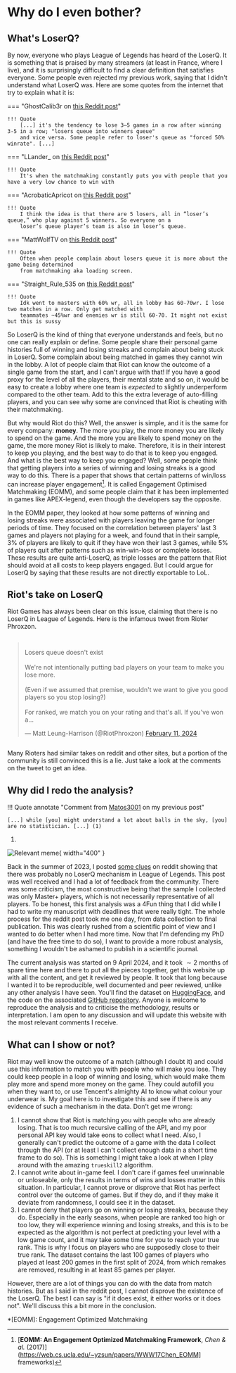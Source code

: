 # Why do I even bother?

## What's LoserQ?

By now, everyone who plays League of Legends has heard of the LoserQ. It is something that is praised by many streamers (at least in France, where I live), and it is surprisingly difficult to find a clear definition that satisfies everyone. Some people even rejected my previous work, saying that I didn't understand what LoserQ was. Here are some quotes from the internet that try to explain what it is:

=== "GhostCalib3r on [this Reddit post](https://www.reddit.com/r/leagueoflegends/comments/htginy/what_is_losers_queue/)"

    !!! Quote 
        [...] it's the tendency to lose 3–5 games in a row after winning 3-5 in a row; "losers queue into winners queue" 
        and vice versa. Some people refer to loser's queue as "forced 50% winrate". [...]

=== "LLander_ on [this Reddit post](https://www.reddit.com/r/leagueoflegends/comments/htginy/what_is_losers_queue/)"

    !!! Quote 
        It's when the matchmaking constantly puts you with people that you have a very low chance to win with

=== "AcrobaticApricot on [this Reddit post](https://www.reddit.com/r/leagueoflegends/comments/1at554j/comment/kquvwy4/?utm_source=share&utm_medium=web3x&utm_name=web3xcss&utm_term=1&utm_content=share_button)"

    !!! Quote 
        I think the idea is that there are 5 losers, all in “loser’s queue,” who play against 5 winners. So everyone on a 
        loser’s queue player’s team is also in loser’s queue. 

=== "MattWolfTV on [this Reddit post](https://www.reddit.com/r/leagueoflegends/comments/1at554j/comment/kquwo2z/?utm_source=share&utm_medium=web3x&utm_name=web3xcss&utm_term=1&utm_content=share_button)"

    !!! Quote 
        Often when people complain about losers queue it is more about the game being determined 
        from matchmaking aka loading screen. 

=== "Straight_Rule_535 on [this Reddit post](https://www.reddit.com/r/leagueoflegends/comments/1at554j/comment/kquxhr0/?utm_source=share&utm_medium=web3x&utm_name=web3xcss&utm_term=1&utm_content=share_button)"

    !!! Quote 
        Idk went to masters with 60% wr, all in lobby has 60-70wr. I lose two matches in a row. Only get matched with 
        teammates ~45%wr and enemies wr is still 60-70. It might not exist but this is sussy 

So LoserQ is the kind of thing that everyone understands and feels, but no one can really explain or define. Some people share their personal game histories full of winning and losing streaks and complain about being stuck in LoserQ. Some complain about being matched in games they cannot win in the lobby. A lot of people claim that Riot can know the outcome of a single game from the start, and I can't argue with that! If you have a good proxy for the level of all the players, their mental state and so on, it would be easy to create a lobby where one team is *expected* to slightly underperform compared to the other team. Add to this the extra leverage of auto-filling players, and you can see why some are convinced that Riot is cheating with their matchmaking. 

But why would Riot do this? Well, the answer is simple, and it is the same for every company: **money**. The more you play, the more money you are likely to spend on the game. And the more you are likely to spend money on the game, the more money Riot is likely to make. Therefore, it is in their interest to keep you playing, and the best way to do that is to keep you engaged. And what is the best way to keep you engaged? Well, some people think that getting players into a series of winning and losing streaks is a good way to do this. There is a paper that shows that certain patterns of win/loss can increase player engagement[^1]. It is called Engagement Optimised Matchmaking (EOMM), and some people claim that it has been implemented in games like APEX-legend, even though the developers say the opposite. 

In the EOMM paper, they looked at how some patterns of winning and losing streaks were associated with players leaving the game for longer periods of time. They focused on the correlation between players' last 3 games and players not playing for a week, and found that in their sample, 3% of players are likely to quit if they have won their last 3 games, while 5% of players quit after patterns such as win-win-loss or complete losses. These results are quite anti-LoserQ, as triple losses are the pattern that Riot should avoid at all costs to keep players engaged. But I could argue for LoserQ by saying that these results are not directly exportable to LoL.

## Riot's take on LoserQ

Riot Games has always been clear on this issue, claiming that there is no LoserQ in League of Legends. Here is the infamous tweet from Rioter Phroxzon.

<div style="display: flex; justify-content: center;">
<blockquote class="twitter-tweet">
<p lang="en" dir="ltr">Losers queue doesn&#39;t exist<br><br>
We&#39;re not intentionally putting bad players on your team to make you lose more. <br><br>
(Even if we assumed that premise, wouldn&#39;t we want to give you good players so you stop losing?)
<br><br>For ranked, we match you on your rating and that&#39;s all. If you&#39;ve won a…</p>&mdash; Matt Leung-Harrison (@RiotPhroxzon) 
<a href="https://twitter.com/RiotPhroxzon/status/1756511358571643286?ref_src=twsrc%5Etfw">February 11, 2024</a></blockquote> 
</div>
<script async src="https://platform.twitter.com/widgets.js" charset="utf-8"></script>

Many Rioters had similar takes on reddit and other sites, but a portion of the community is still convinced this is a lie. Just take a look at the comments on the tweet to get an idea.

## Why did I redo the analysis?

!!! Quote annotate "Comment from [Matos3001](https://www.reddit.com/r/leagueoflegends/comments/15k2nw4/comment/jvlq50c/?utm_source=share&utm_medium=web3x&utm_name=web3xcss&utm_term=1&utm_content=share_button) on my previous post"

    [...] while [you] might understand a lot about balls in the sky, [you] are no statistician. [...] (1)

 1. <figure markdown="span">
  ![Relevant meme](https://i.kym-cdn.com/entries/icons/original/000/035/410/Screen_Shot_2020-10-05_at_11.51.58_AM.png){ width="400" }
</figure>

Back in the summer of 2023, I posted [some clues](https://www.reddit.com/r/leagueoflegends/comments/15k2nw4/existence_of_loser_queue_a_statistical_analysis/) on reddit showing that there was probably no LoserQ mechanism in League of Legends. This post was well received and I had a lot of feedback from the community. There was some criticism, the most constructive being that the sample I collected was only Master+ players, which is not necessarily representative of all players. To be honest, this first analysis was a 4Fun thing that I did while I had to write my manuscript with deadlines that were really tight. The whole process for the reddit post took me one day, from data collection to final publication. This was clearly rushed from a scientific point of view and I wanted to do better when I had more time. Now that I'm defending my PhD (and have the free time to do so), I want to provide a more robust analysis, something I wouldn't be ashamed to publish in a scientific journal.

The current analysis was started on 9 April 2024, and it took $\sim 2$ months of spare time here and there to put all the pieces together, get this website up with all the content, and get it reviewed by people. It took that long because I wanted it to be reproducible, well documented and peer reviewed, unlike any other analysis I have seen. You'll find the dataset on [HuggingFace](https://huggingface.co/datasets/renecotyfanboy/leagueData), and the code on the associated [GitHub repository](https://github.com/renecotyfanboy/leagueProject). Anyone is welcome to reproduce the analysis and to criticise the methodology, results or interpretation. I am open to any discussion and will update this website with the most relevant comments I receive.

## What can I show or not?

Riot may well know the outcome of a match (although I doubt it) and could use this information to match you with people who will make you lose. They could keep people in a loop of winning and losing, which would make them play more and spend more money on the game. They could autofill you when they want to, or use Tencent's almighty AI to know what colour your underwear is. My goal here is to investigate this and see if there is any evidence of such a mechanism in the data. Don't get me wrong:

1. I cannot show that Riot is matching you with people who are already losing. That is too much recursive calling of the API, and my poor personal API key would take eons to collect what I need. Also, I generally can't predict the outcome of a game with the data I collect through the API (or at least I can't collect enough data in a short time frame to do so). This is something I might take a look at when I play around with the amazing `trueskill2` algorithm.
2. I cannot write about in-game feel. I don't care if games feel unwinnable or unloseable, only the results in terms of wins and losses matter in this situation. In particular, I cannot prove or disprove that Riot has perfect control over the outcome of games. But if they do, and if they make it deviate from randomness, I could see it in the dataset.
3. I cannot deny that players go on winning or losing streaks, because they do. Especially in the early seasons, when people are ranked too high or too low, they will experience winning and losing streaks, and this is to be expected as the algorithm is not perfect at predicting your level with a low game count, and it may take some time for you to reach your true rank. This is why I focus on players who are supposedly close to their true rank. The dataset contains the last 100 games of players who played at least 200 games in the first split of 2024, from which remakes are removed, resulting in at least 85 games per player.

However, there are a lot of things you can do with the data from match histories. But as I said in the reddit post, I cannot disprove the existence of the LoserQ. The best I can say is "if it does exist, it either works or it does not". We'll discuss this a bit more in the conclusion.

*[EOMM]: Engagement Optimized Matchmaking

[^1]: [**EOMM: An Engagement Optimized Matchmaking
Framework**, *Chen & al.* (2017)](https://web.cs.ucla.edu/~yzsun/papers/WWW17Chen_EOMM] frameworks)